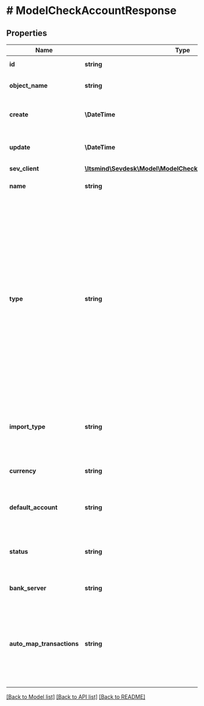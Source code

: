 # # ModelCheckAccountResponse

## Properties

Name | Type | Description | Notes
------------ | ------------- | ------------- | -------------
**id** | **string** | The check account id | [optional] [readonly]
**object_name** | **string** | The check account object name | [optional] [readonly]
**create** | **\DateTime** | Date of check account creation | [optional] [readonly]
**update** | **\DateTime** | Date of last check account update | [optional] [readonly]
**sev_client** | [**\Itsmind\Sevdesk\Model\ModelCheckAccountResponseSevClient**](ModelCheckAccountResponseSevClient.md) |  | [optional]
**name** | **string** | Name of the check account | [optional]
**type** | **string** | The type of the check account. Account with a CSV or MT940 import are regarded as online.&lt;br&gt;       Apart from that, created check accounts over the API need to be offline, as online accounts with an active connection       to a bank application can not be managed over the API. | [optional]
**import_type** | **string** | Import type. Transactions can be imported by this method on the check account. | [optional]
**currency** | **string** | The currency of the check account. | [optional]
**default_account** | **string** | Defines if this check account is the default account. | [optional] [default to '0']
**status** | **string** | Status of the check account. 0 &lt;-&gt; Archived - 100 &lt;-&gt; Active | [optional] [default to '100']
**bank_server** | **string** | Bank server of check account | [optional] [readonly]
**auto_map_transactions** | **string** | Defines if transactions on this account are automatically mapped to invoice and vouchers when imported if possible. | [optional] [default to '1']

[[Back to Model list]](../../README.md#models) [[Back to API list]](../../README.md#endpoints) [[Back to README]](../../README.md)
